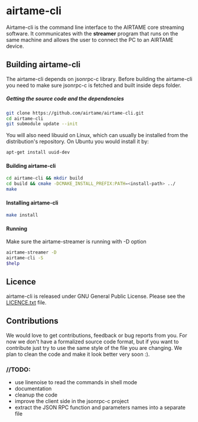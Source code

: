 # airtame-cli

Airtame-cli is the command line interface to the AIRTAME core streaming software. It communicates with the **streamer** program that runs on the same machine and allows the user to connect the PC to an AIRTAME device.

## Building airtame-cli
The airtame-cli depends on jsonrpc-c library. Before building the airtame-cli you need to make sure jsonrpc-c is fetched and built inside deps folder.
##### Getting the source code and the dependencies
```sh
git clone https://github.com/airtame/airtame-cli.git
cd airtame-cli
git submodule update --init
```

You will also need libuuid on Linux, which can usually be installed from the distribution's repository.
On Ubuntu you would install it by:
```sh
apt-get install uuid-dev
```

#### Building airtame-cli
```sh
cd airtame-cli && mkdir build
cd build && cmake -DCMAKE_INSTALL_PREFIX:PATH=<install-path> ../
make
```
#### Installing airtame-cli
```sh
make install
```

#### Running
Make sure the airtame-streamer is running with -D option
```sh
airtame-streamer -D
airtame-cli -S
$help
```

## Licence
airtame-cli is released under GNU General Public License. Please see the [LICENCE.txt](LICENCE.txt) file.

## Contributions
We would love to get contributions, feedback or bug reports from you. For now we don't have a formalized source code format, but if you want to contribute just try to use the same style of the file you are changing. We plan to clean the code and make it look better very soon :).

### //TODO:
- use linenoise to read the commands in shell mode
- documentation
- cleanup the code
- improve the client side in the jsonrpc-c project
- extract the JSON RPC function and parameters names into a separate file
